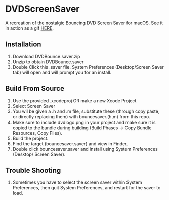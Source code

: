 DVDScreenSaver
==============

A recreation of the nostalgic Bouncing DVD Screen Saver for macOS. 
See it in action as a gif [HERE](https://media.giphy.com/media/1UMZpB0IYW4h4xdnUs/giphy.gif).


Installation
------------
1. Download DVDBounce.saver.zip
2. Unzip to obtain DVDBounce.saver
3. Double Click this .saver file. System Preferences (Desktop/Screen Saver tab) will open and will prompt you for an install.

Build From Source
-----------------
1. Use the provided .xcodeproj OR make a new Xcode Project
2. Select Screen Saver
3. You wil be given a .h and .m file, substitute these (through copy paste, or directly replacing them) with bouncesaver.(h,m) from this repo. 
4. Make sure to include dvdlogo.png in your project and make sure it is copied to the bundle during building (Build Phases -> Copy Bundle Resources, Copy Files). 
5. Build the project.
6. Find the target (bouncesaver.saver) and view in Finder. 
7. Double click bouncesaver.saver and install using System Preferences (Desktop/ Screen Saver). 

Trouble Shooting
----------------
1. Sometimes you have to select the screen saver within System Preferences, then quit System Preferences, and restart for the saver to load. 

